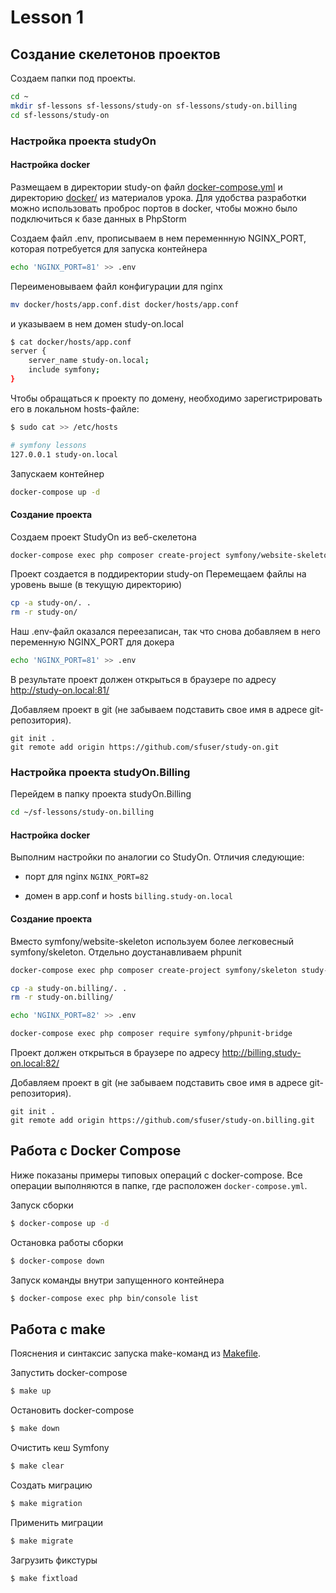 # Lesson 1

## Создание скелетонов проектов

Создаем папки под проекты.
```bash
cd ~ 
mkdir sf-lessons sf-lessons/study-on sf-lessons/study-on.billing 
cd sf-lessons/study-on

```

### Настройка проекта studyOn

#### Настройка docker 

Размещаем в директории study-on файл [docker-compose.yml](docker-compose.yml) и директорию [docker/](docker) из материалов урока.
Для удобства разработки можно использовать проброс портов в docker, чтобы можно было подключиться к базе данных в PhpStorm


Cоздаем файл .env, прописываем в нем переменнную NGINX_PORT, которая потребуется для запуска контейнера
```bash
echo 'NGINX_PORT=81' >> .env
```

Переименовываем файл конфигурации для nginx  
```bash
mv docker/hosts/app.conf.dist docker/hosts/app.conf  
```
и указываем в нем домен study-on.local 

```bash
$ cat docker/hosts/app.conf 
server {
    server_name study-on.local;
    include symfony;
}
```

Чтобы обращаться к проекту по домену, необходимо зарегистрировать его в локальном hosts-файле:
```bash
$ sudo cat >> /etc/hosts

# symfony lessons
127.0.0.1 study-on.local
```


Запускаем контейнер
```bash
docker-compose up -d
```

#### Создание проекта

Создаем проект StudyOn из веб-скелетона
```bash
docker-compose exec php composer create-project symfony/website-skeleton study-on
```

Проект создается в поддиректории study-on
Перемещаем файлы на уровень выше (в текущую директорию)
```bash
cp -a study-on/. .
rm -r study-on/
```

Наш .env-файл оказался переезаписан, так что снова добавляем в него переменную NGINX_PORT для докера

```bash
echo 'NGINX_PORT=81' >> .env
```

В результате проект должен открыться в браузере по адресу http://study-on.local:81/


Добавляем проект в git (не забываем подставить свое имя в адресе git-репозитория).
```
git init .
git remote add origin https://github.com/sfuser/study-on.git
```

### Настройка проекта studyOn.Billing

Перейдем в папку проекта studyOn.Billing

```bash
cd ~/sf-lessons/study-on.billing
```

#### Настройка docker 
 
Выполним настройки по аналогии со StudyOn. Отличия следующие:

* порт для nginx  `NGINX_PORT=82`

* домен в app.conf и hosts `billing.study-on.local`


#### Создание проекта

Вместо symfony/website-skeleton используем более легковесный symfony/skeleton. Отдельно доустанавливаем phpunit

```bash
docker-compose exec php composer create-project symfony/skeleton study-on.billing

cp -a study-on.billing/. .
rm -r study-on.billing/

echo 'NGINX_PORT=82' >> .env

docker-compose exec php composer require symfony/phpunit-bridge

```

Проект должен открыться в браузере по адресу http://billing.study-on.local:82/

Добавляем проект в git (не забываем подставить свое имя в адресе git-репозитория).
```
git init .
git remote add origin https://github.com/sfuser/study-on.billing.git
```

## Работа с Docker Compose

Ниже показаны примеры типовых операций с docker-compose. Все операции выполняются в папке, где расположен `docker-compose.yml`.

Запуск сборки
```bash
$ docker-compose up -d
```

Остановка работы сборки
```bash
$ docker-compose down
```

Запуск команды внутри запущенного контейнера
```bash
$ docker-compose exec php bin/console list
```

## Работа с make

Пояснения и синтаксис запуска make-команд из [Makefile](Makefile).

Запустить docker-compose
```bash
$ make up
```

Остановить docker-compose
```bash
$ make down
```

Очистить кеш Symfony
```bash
$ make clear
```

Создать миграцию
```bash
$ make migration
```

Применить миграции
```bash
$ make migrate
```

Загрузить фикстуры
```bash
$ make fixtload
```
